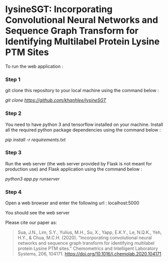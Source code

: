 # lysineSGT: Incorporating Convolutional Neural Networks and Sequence Graph Transform for Identifying Multilabel Protein Lysine PTM Sites

To run the web application :

### Step 1

git clone this repository to your local machine using the command below :

*git clone https://github.com/khanhlee/lysineSGT*

### Step 2

You need to have python 3 and tensorflow installed on your machine.
Install all the required python package dependencies using the command below :

*pip install -r requirements.txt*

### Step 3

Run the web server (the web server provided by Flask is not meant for production use) and Flask application using
the command below :

*python3 app.py runserver*

### Step 4

Open a web browser and enter the following url : localhost:5000

You should see the web server

Please cite our paper as:
>Sua, J.N., Lim, S.Y., Yulius, M.H., Su, X., Yapp, E.K.Y., Le, N.Q.K., Yeh, H.Y., & Chua, M.C.H. (2020). "Incorporating convolutional neural networks and sequence graph transform for identifying multilabel protein Lysine PTM sites." Chemometrics and Intelligent Laboratory Systems, 206, 104171. https://doi.org/10.1016/j.chemolab.2020.104171
